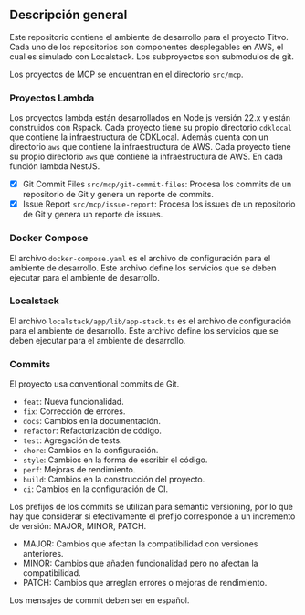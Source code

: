 ## Descripción general

Este repositorio contiene el ambiente de desarrollo para el proyecto Titvo.
Cada uno de los repositorios son componentes desplegables en AWS, el cual es simulado con Localstack.
Los subproyectos son submodulos de git.

Los proyectos de MCP se encuentran en el directorio `src/mcp`.

### Proyectos Lambda

Los proyectos lambda están desarrollados en Node.js versión 22.x y están construidos con Rspack. Cada proyecto tiene su propio directorio `cdklocal` que contiene la infraestructura de CDKLocal.
Además cuenta con un directorio `aws` que contiene la infraestructura de AWS. Cada proyecto tiene su propio directorio `aws` que contiene la infraestructura de AWS.
En cada función lambda NestJS.

- [x] Git Commit Files `src/mcp/git-commit-files`: Procesa los commits de un repositorio de Git y genera un reporte de commits.
- [x] Issue Report `src/mcp/issue-report`: Procesa los issues de un repositorio de Git y genera un reporte de issues.

### Docker Compose

El archivo `docker-compose.yaml` es el archivo de configuración para el ambiente de desarrollo.
Este archivo define los servicios que se deben ejecutar para el ambiente de desarrollo.

### Localstack

El archivo `localstack/app/lib/app-stack.ts` es el archivo de configuración para el ambiente de desarrollo.
Este archivo define los servicios que se deben ejecutar para el ambiente de desarrollo.

### Commits

El proyecto usa conventional commits de Git.

- `feat`: Nueva funcionalidad.
- `fix`: Corrección de errores.
- `docs`: Cambios en la documentación.
- `refactor`: Refactorización de código.
- `test`: Agregación de tests.
- `chore`: Cambios en la configuración.
- `style`: Cambios en la forma de escribir el código.
- `perf`: Mejoras de rendimiento.
- `build`: Cambios en la construcción del proyecto.
- `ci`: Cambios en la configuración de CI.

Los prefijos de los commits se utilizan para semantic versioning, por lo que hay que considerar si efectivamente el prefijo corresponde a un incremento de versión: MAJOR, MINOR, PATCH.
- MAJOR: Cambios que afectan la compatibilidad con versiones anteriores.
- MINOR: Cambios que añaden funcionalidad pero no afectan la compatibilidad.
- PATCH: Cambios que arreglan errores o mejoras de rendimiento.

Los mensajes de commit deben ser en español.